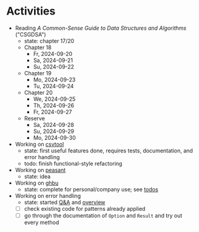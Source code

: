# Activities

- Reading _A Common-Sense Guide to Data Structures and Algorithms_ ("CSGDSA")
    - state: chapter 17/20
    - Chapter 18
        - Fr, 2024-09-20
        - Sa, 2024-09-21
        - Su, 2024-09-22
    - Chapter 19
        - Mo, 2024-09-23
        - Tu, 2024-09-24
    - Chapter 20
        - We, 2024-09-25
        - Th, 2024-09-26
        - Fr, 2024-09-27
    - Reserve
        - Sa, 2024-09-28
        - Su, 2024-09-29
        - Mo, 2024-09-30
- Working on [csvtool](https://github.com/patrickbucher/csvtool)
    - state: first useful features done, requires tests, documentation, and
      error handling
    - todo: finish functional-style refactoring
- Working on [peasant](https://github.com/patrickbucher/peasant)
    - state: idea
- Working on [ghbu](https://github.com/patrickbucher/ghbu)
    - state: complete for personal/company use; see
      [todos](https://github.com/patrickbucher/ghbu?tab=readme-ov-file#todo)
- Working on error handling
    - state: started [Q&A](error-handling/error-handling.md) and
      [overview](error-handling/error-handling.png)
    - [ ] check existing code for patterns already applied
    - [ ] go through the documentation of `Option` and `Result` and try out every method
